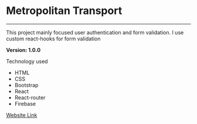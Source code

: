 # Metropolitan Transport
***
This project mainly focused user authentication and form validation. I use custom react-hooks for form validation

**Version: 1.0.0**

Technology used
- HTML
- CSS
- Bootstrap
- React
- React-router
- Firebase

[Website Link](https://metropolitan-transport-28ec1.web.app/)